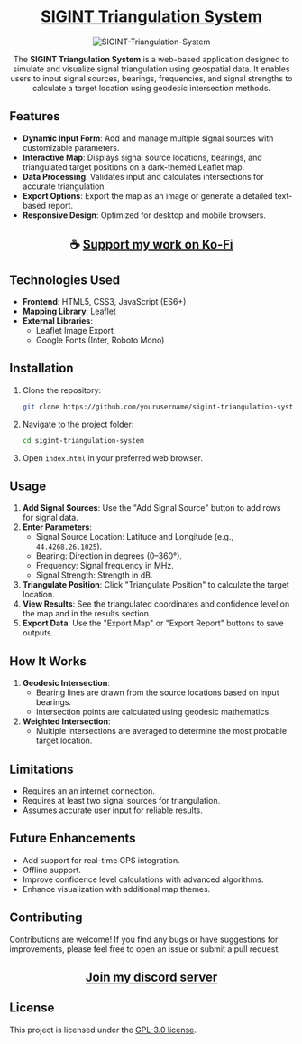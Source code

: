 <div align="center">

# [SIGINT Triangulation System](https://thatsinewave.github.io/SIGINT-Triangulation-System/)

![SIGINT-Triangulation-System](https://github.com/user-attachments/assets/80d43a91-f3b3-45ea-bbae-3056fe2aeec8)

The **SIGINT Triangulation System** is a web-based application designed to simulate and visualize signal triangulation using geospatial data. It enables users to input signal sources, bearings, frequencies, and signal strengths to calculate a target location using geodesic intersection methods.

</div>

## Features

- **Dynamic Input Form**: Add and manage multiple signal sources with customizable parameters.
- **Interactive Map**: Displays signal source locations, bearings, and triangulated target positions on a dark-themed Leaflet map.
- **Data Processing**: Validates input and calculates intersections for accurate triangulation.
- **Export Options**: Export the map as an image or generate a detailed text-based report.
- **Responsive Design**: Optimized for desktop and mobile browsers.

<div align="center">

## ☕ [Support my work on Ko-Fi](https://ko-fi.com/thatsinewave)

</div>

## Technologies Used

- **Frontend**: HTML5, CSS3, JavaScript (ES6+)
- **Mapping Library**: [Leaflet](https://leafletjs.com/)
- **External Libraries**:
  - Leaflet Image Export
  - Google Fonts (Inter, Roboto Mono)

## Installation

1. Clone the repository:
   ```bash
   git clone https://github.com/yourusername/sigint-triangulation-system.git
   ```
2. Navigate to the project folder:
   ```bash
   cd sigint-triangulation-system
   ```
3. Open `index.html` in your preferred web browser.

## Usage

1. **Add Signal Sources**: Use the "Add Signal Source" button to add rows for signal data.
2. **Enter Parameters**:
   - Signal Source Location: Latitude and Longitude (e.g., `44.4268,26.1025`).
   - Bearing: Direction in degrees (0–360°).
   - Frequency: Signal frequency in MHz.
   - Signal Strength: Strength in dB.
3. **Triangulate Position**: Click "Triangulate Position" to calculate the target location.
4. **View Results**: See the triangulated coordinates and confidence level on the map and in the results section.
5. **Export Data**: Use the "Export Map" or "Export Report" buttons to save outputs.

## How It Works

1. **Geodesic Intersection**:
   - Bearing lines are drawn from the source locations based on input bearings.
   - Intersection points are calculated using geodesic mathematics.
2. **Weighted Intersection**:
   - Multiple intersections are averaged to determine the most probable target location.

## Limitations

- Requires an an internet connection.
- Requires at least two signal sources for triangulation.
- Assumes accurate user input for reliable results.

## Future Enhancements

- Add support for real-time GPS integration.
- Offline support.
- Improve confidence level calculations with advanced algorithms.
- Enhance visualization with additional map themes.

## Contributing

Contributions are welcome! If you find any bugs or have suggestions for improvements, please feel free to open an issue or submit a pull request.

<div align="center">

## [Join my discord server](https://discord.gg/2nHHHBWNDw)

</div>

## License

This project is licensed under the [GPL-3.0 license](LICENSE).
